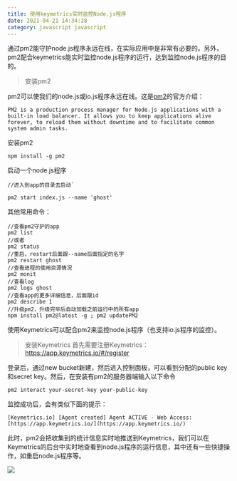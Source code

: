 ```yaml
---
title: 使用keymetrics实时监控Node.js程序
date: 2021-04-21 14:34:28
category: javascript javascript
---
```

通过pm2能守护node.js程序永远在线，在实际应用中是非常有必要的。另外，pm2配合keymetrics能实时监控node.js程序的运行，达到监控node.js程序的目的。

> 安装pm2

pm2可以使我们的node.js或io.js程序永远在线。这是[pm2](https://www.npmjs.com/package/pm2)的官方介绍：

`PM2 is a production process manager for Node.js applications with a built-in load balancer. It allows you to keep applications alive forever, to reload them without downtime and to facilitate common system admin tasks.`


安装pm2


```
npm install -g pm2
```
启动一个node.js程序

```
//进入到app的目录去启动`

pm2 start index.js --name 'ghost'

 ```

其他常用命令：

```
//查看pm2守护的app
pm2 list
//或者
pm2 status
//重启，restart后面跟--name后面指定的名字
pm2 restart ghost
//查看进程的使用资源情况
pm2 monit
//查看log
pm2 logs ghost
//查看app的更多详细信息，后面跟id
pm2 describe 1
//升级pm2，升级完毕后自动加载之前运行中的所有app
npm install pm2@latest -g ; pm2 updatePM2
```

使用Keymetrics可以配合pm2来监控node.js程序（也支持io.js程序的监控）。

> 安装Keymetrics
首先需要注册Keymetrics：
https://app.keymetrics.io/#/register

登录后，通过new bucket新建，然后进入控制面板，可以看到分配的public key 和secret key。然后，在安装有pm2的服务器端输入以下命令
```
pm2 interact your-secret-key your-public-key
```

监控成功后，会有类似下面的提示：
```
[Keymetrics.io] [Agent created] Agent ACTIVE - Web Access: [https://app.keymetrics.io/](https://app.keymetrics.io/)
 ```
此时，pm2会把收集到的统计信息实时地推送到Keymetrics，我们可以在Keymetrics的后台中实时地查看到node.js程序的运行信息，其中还有一些快捷操作，如重启node.js程序等。

![](https://upload-images.jianshu.io/upload_images/10024246-cb89932826f59578.jpg?imageMogr2/auto-orient/strip%7CimageView2/2/w/1240)
